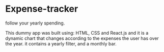 # Expense-tracker

follow your yearly spending.

This dummy app was built using: HTML, CSS and React.js and it is a dynamic chart that changes according to the expenses the user has over the year.
it contains a yearly filter, and a monthly bar.
